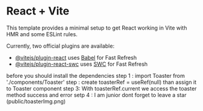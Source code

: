 # React + Vite

This template provides a minimal setup to get React working in Vite with HMR and some ESLint rules.

Currently, two official plugins are available:

- [@vitejs/plugin-react](https://github.com/vitejs/vite-plugin-react/blob/main/packages/plugin-react/README.md) uses [Babel](https://babeljs.io/) for Fast Refresh
- [@vitejs/plugin-react-swc](https://github.com/vitejs/vite-plugin-react-swc) uses [SWC](https://swc.rs/) for Fast Refresh


before you should install the dependencies
step 1 : 
import Toaster from './components/Toaster'
step : 
create toasterRef = useRef(null)
than assign it to Toaster component
step 3: 
With toasterRef.current we access the toaster method success and error 
setp 4 : 
I am junior dont forget to leave a star 
(public/toasterImg.png)